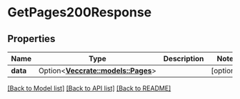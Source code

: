 # GetPages200Response

## Properties

Name | Type | Description | Notes
------------ | ------------- | ------------- | -------------
**data** | Option<[**Vec<crate::models::Pages>**](Pages.md)> |  | [optional]

[[Back to Model list]](../README.md#documentation-for-models) [[Back to API list]](../README.md#documentation-for-api-endpoints) [[Back to README]](../README.md)


